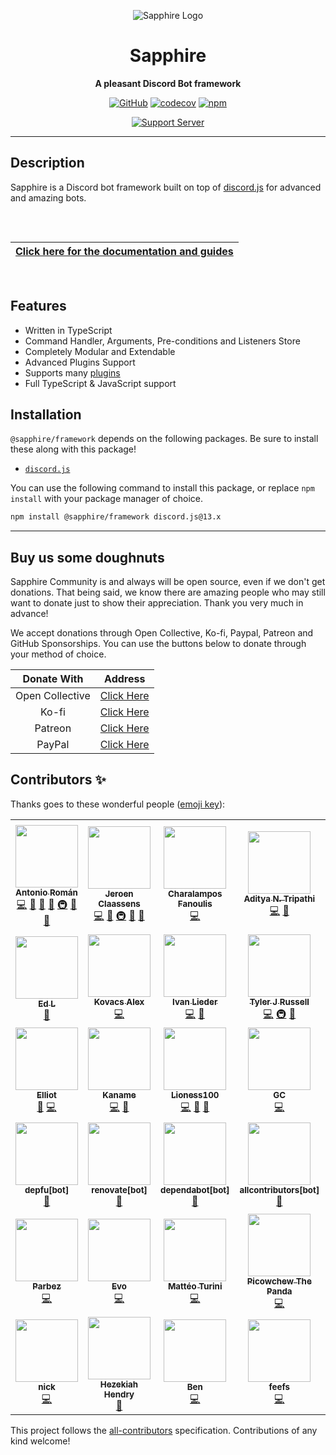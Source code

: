 <div align="center">

![Sapphire Logo](https://cdn.skyra.pw/gh-assets/sapphire-banner.png)

# Sapphire

**A pleasant Discord Bot framework**

[![GitHub](https://img.shields.io/github/license/sapphiredev/framework)](https://github.com/sapphiredev/framework/blob/main/LICENSE.md)
[![codecov](https://codecov.io/gh/sapphiredev/framework/branch/main/graph/badge.svg?token=AHPITY8WY9)](https://codecov.io/gh/sapphiredev/framework)
[![npm](https://img.shields.io/npm/v/@sapphire/framework?color=crimson&logo=npm&style=flat-square)](https://www.npmjs.com/package/@sapphire/framework)

[![Support Server](https://discord.com/api/guilds/737141877803057244/embed.png?style=banner2)](https://sapphirejs.dev/discord)

</div>

---

## Description

Sapphire is a Discord bot framework built on top of [discord.js] for advanced and amazing bots.

<div align="center" style="padding-top: 2rem; padding-bottom: 1rem">

| [**Click here for the documentation and guides**](https://www.sapphirejs.dev/) |
| ------------------------------------------------------------------------------ |

</div>

## Features

-   Written in TypeScript
-   Command Handler, Arguments, Pre-conditions and Listeners Store
-   Completely Modular and Extendable
-   Advanced Plugins Support
-   Supports many [plugins](https://github.com/sapphiredev/plugins)
-   Full TypeScript & JavaScript support

## Installation

`@sapphire/framework` depends on the following packages. Be sure to install these along with this package!

-   [`discord.js`](https://www.npmjs.com/package/discord.js)

You can use the following command to install this package, or replace `npm install` with your package manager of choice.

```sh
npm install @sapphire/framework discord.js@13.x
```

---

## Buy us some doughnuts

Sapphire Community is and always will be open source, even if we don't get donations. That being said, we know there are amazing people who may still want to donate just to show their appreciation. Thank you very much in advance!

We accept donations through Open Collective, Ko-fi, Paypal, Patreon and GitHub Sponsorships. You can use the buttons below to donate through your method of choice.

|   Donate With   |                       Address                       |
| :-------------: | :-------------------------------------------------: |
| Open Collective | [Click Here](https://sapphirejs.dev/opencollective) |
|      Ko-fi      |      [Click Here](https://sapphirejs.dev/kofi)      |
|     Patreon     |    [Click Here](https://sapphirejs.dev/patreon)     |
|     PayPal      |     [Click Here](https://sapphirejs.dev/paypal)     |

## Contributors ✨

Thanks goes to these wonderful people ([emoji key](https://allcontributors.org/docs/en/emoji-key)):

<!-- ALL-CONTRIBUTORS-LIST:START - Do not remove or modify this section -->
<!-- prettier-ignore-start -->
<!-- markdownlint-disable -->
<table>
  <tr>
    <td align="center"><a href="https://github.com/kyranet"><img src="https://avatars0.githubusercontent.com/u/24852502?v=4?s=100" width="100px;" alt=""/><br /><sub><b>Antonio Román</b></sub></a><br /><a href="https://github.com/sapphiredev/framework/commits?author=kyranet" title="Code">💻</a> <a href="https://github.com/sapphiredev/framework/commits?author=kyranet" title="Documentation">📖</a> <a href="#design-kyranet" title="Design">🎨</a> <a href="#ideas-kyranet" title="Ideas, Planning, & Feedback">🤔</a> <a href="#infra-kyranet" title="Infrastructure (Hosting, Build-Tools, etc)">🚇</a> <a href="#projectManagement-kyranet" title="Project Management">📆</a> <a href="#plugin-kyranet" title="Plugin/utility libraries">🔌</a></td>
    <td align="center"><a href="https://favware.tech/"><img src="https://avatars3.githubusercontent.com/u/4019718?v=4?s=100" width="100px;" alt=""/><br /><sub><b>Jeroen Claassens</b></sub></a><br /><a href="https://github.com/sapphiredev/framework/commits?author=favna" title="Code">💻</a> <a href="https://github.com/sapphiredev/framework/commits?author=favna" title="Documentation">📖</a> <a href="#infra-favna" title="Infrastructure (Hosting, Build-Tools, etc)">🚇</a> <a href="#projectManagement-favna" title="Project Management">📆</a> <a href="#plugin-favna" title="Plugin/utility libraries">🔌</a></td>
    <td align="center"><a href="https://github.com/cfanoulis"><img src="https://avatars3.githubusercontent.com/u/38255093?v=4?s=100" width="100px;" alt=""/><br /><sub><b>Charalampos Fanoulis</b></sub></a><br /><a href="https://github.com/sapphiredev/framework/commits?author=cfanoulis" title="Code">💻</a></td>
    <td align="center"><a href="https://github.com/AdityaTD"><img src="https://avatars0.githubusercontent.com/u/9266227?v=4?s=100" width="100px;" alt=""/><br /><sub><b>Aditya N. Tripathi</b></sub></a><br /><a href="https://github.com/sapphiredev/framework/commits?author=AdityaTD" title="Code">💻</a> <a href="https://github.com/sapphiredev/framework/commits?author=AdityaTD" title="Documentation">📖</a></td>
    <td align="center"><a href="http://leonard.sh"><img src="https://avatars1.githubusercontent.com/u/35312043?v=4?s=100" width="100px;" alt=""/><br /><sub><b>Narcis B.</b></sub></a><br /><a href="https://github.com/sapphiredev/framework/commits?author=leonardssh" title="Documentation">📖</a> <a href="https://github.com/sapphiredev/framework/commits?author=leonardssh" title="Code">💻</a></td>
    <td align="center"><a href="https://Quantumlyy.com/"><img src="https://avatars1.githubusercontent.com/u/7919610?v=4?s=100" width="100px;" alt=""/><br /><sub><b>Nejc Drobnič</b></sub></a><br /><a href="https://github.com/sapphiredev/framework/commits?author=Quantumlyy" title="Code">💻</a> <a href="#plugin-Quantumlyy" title="Plugin/utility libraries">🔌</a></td>
    <td align="center"><a href="https://github.com/Phamzito"><img src="https://avatars2.githubusercontent.com/u/31642521?v=4?s=100" width="100px;" alt=""/><br /><sub><b>David Gustavo Herrera De La Cruz</b></sub></a><br /><a href="https://github.com/sapphiredev/framework/commits?author=Phamzito" title="Code">💻</a></td>
  </tr>
  <tr>
    <td align="center"><a href="https://github.com/Rexogamer"><img src="https://avatars0.githubusercontent.com/u/42586271?v=4?s=100" width="100px;" alt=""/><br /><sub><b>Ed L</b></sub></a><br /><a href="https://github.com/sapphiredev/framework/commits?author=Rexogamer" title="Documentation">📖</a></td>
    <td align="center"><a href="https://atm.moe/"><img src="https://avatars3.githubusercontent.com/u/31011461?v=4?s=100" width="100px;" alt=""/><br /><sub><b>Kovacs Alex</b></sub></a><br /><a href="https://github.com/sapphiredev/framework/commits?author=alexthemaster" title="Code">💻</a></td>
    <td align="center"><a href="https://github.com/Alcremie"><img src="https://avatars0.githubusercontent.com/u/54785334?v=4?s=100" width="100px;" alt=""/><br /><sub><b>Ivan Lieder</b></sub></a><br /><a href="https://github.com/sapphiredev/framework/commits?author=Alcremie" title="Code">💻</a> <a href="https://github.com/sapphiredev/framework/pulls?q=is%3Apr+reviewed-by%3AAlcremie" title="Reviewed Pull Requests">👀</a></td>
    <td align="center"><a href="https://github.com/Nytelife26"><img src="https://avatars1.githubusercontent.com/u/22531310?v=4?s=100" width="100px;" alt=""/><br /><sub><b>Tyler J Russell</b></sub></a><br /><a href="https://github.com/sapphiredev/framework/commits?author=Nytelife26" title="Code">💻</a> <a href="#infra-Nytelife26" title="Infrastructure (Hosting, Build-Tools, etc)">🚇</a> <a href="#plugin-Nytelife26" title="Plugin/utility libraries">🔌</a></td>
    <td align="center"><a href="https://github.com/Stitch07"><img src="https://avatars0.githubusercontent.com/u/29275227?v=4?s=100" width="100px;" alt=""/><br /><sub><b>Stitch07</b></sub></a><br /><a href="https://github.com/sapphiredev/framework/commits?author=Stitch07" title="Code">💻</a></td>
    <td align="center"><a href="https://lavya.tech/"><img src="https://avatars.githubusercontent.com/u/65386243?v=4?s=100" width="100px;" alt=""/><br /><sub><b>lavgup</b></sub></a><br /><a href="https://github.com/sapphiredev/framework/commits?author=lavgup" title="Documentation">📖</a></td>
    <td align="center"><a href="https://github.com/vladfrangu"><img src="https://avatars.githubusercontent.com/u/17960496?v=4?s=100" width="100px;" alt=""/><br /><sub><b>Vlad Frangu</b></sub></a><br /><a href="https://github.com/sapphiredev/framework/commits?author=vladfrangu" title="Code">💻</a> <a href="#infra-vladfrangu" title="Infrastructure (Hosting, Build-Tools, etc)">🚇</a> <a href="https://github.com/sapphiredev/framework/pulls?q=is%3Apr+reviewed-by%3Avladfrangu" title="Reviewed Pull Requests">👀</a></td>
  </tr>
  <tr>
    <td align="center"><a href="https://github.com/noftaly"><img src="https://avatars.githubusercontent.com/u/34779161?v=4?s=100" width="100px;" alt=""/><br /><sub><b>Elliot</b></sub></a><br /><a href="https://github.com/sapphiredev/framework/commits?author=noftaly" title="Documentation">📖</a> <a href="https://github.com/sapphiredev/framework/commits?author=noftaly" title="Code">💻</a></td>
    <td align="center"><a href="https://kaname.netlify.app"><img src="https://avatars.githubusercontent.com/u/56084970?v=4?s=100" width="100px;" alt=""/><br /><sub><b>Kaname</b></sub></a><br /><a href="https://github.com/sapphiredev/framework/commits?author=kaname-png" title="Code">💻</a> <a href="https://github.com/sapphiredev/framework/issues?q=author%3Akaname-png" title="Bug reports">🐛</a></td>
    <td align="center"><a href="https://github.com/Lioness100"><img src="https://avatars.githubusercontent.com/u/65814829?v=4?s=100" width="100px;" alt=""/><br /><sub><b>Lioness100</b></sub></a><br /><a href="https://github.com/sapphiredev/framework/commits?author=Lioness100" title="Code">💻</a> <a href="https://github.com/sapphiredev/framework/commits?author=Lioness100" title="Documentation">📖</a> <a href="https://github.com/sapphiredev/framework/issues?q=author%3ALioness100" title="Bug reports">🐛</a></td>
    <td align="center"><a href="https://github.com/gc"><img src="https://avatars.githubusercontent.com/u/30398469?v=4?s=100" width="100px;" alt=""/><br /><sub><b>GC</b></sub></a><br /><a href="https://github.com/sapphiredev/framework/commits?author=gc" title="Code">💻</a></td>
    <td align="center"><a href="https://minecolonies.com/"><img src="https://avatars.githubusercontent.com/u/19329455?v=4?s=100" width="100px;" alt=""/><br /><sub><b>Mark Fisher</b></sub></a><br /><a href="https://github.com/sapphiredev/framework/commits?author=PoroUsedSnax" title="Code">💻</a></td>
    <td align="center"><a href="https://github.com/bitomic"><img src="https://avatars.githubusercontent.com/u/35199700?v=4?s=100" width="100px;" alt=""/><br /><sub><b>bitomic</b></sub></a><br /><a href="https://github.com/sapphiredev/framework/commits?author=bitomic" title="Code">💻</a></td>
    <td align="center"><a href="https://c43721.github.io/"><img src="https://avatars.githubusercontent.com/u/55610086?v=4?s=100" width="100px;" alt=""/><br /><sub><b>c43721</b></sub></a><br /><a href="https://github.com/sapphiredev/framework/commits?author=c43721" title="Code">💻</a></td>
  </tr>
  <tr>
    <td align="center"><a href="https://github.com/apps/depfu"><img src="https://avatars.githubusercontent.com/in/715?v=4?s=100" width="100px;" alt=""/><br /><sub><b>depfu[bot]</b></sub></a><br /><a href="#maintenance-depfu[bot]" title="Maintenance">🚧</a></td>
    <td align="center"><a href="https://github.com/apps/renovate"><img src="https://avatars.githubusercontent.com/in/2740?v=4?s=100" width="100px;" alt=""/><br /><sub><b>renovate[bot]</b></sub></a><br /><a href="#maintenance-renovate[bot]" title="Maintenance">🚧</a></td>
    <td align="center"><a href="https://github.com/apps/dependabot"><img src="https://avatars.githubusercontent.com/in/29110?v=4?s=100" width="100px;" alt=""/><br /><sub><b>dependabot[bot]</b></sub></a><br /><a href="#maintenance-dependabot[bot]" title="Maintenance">🚧</a></td>
    <td align="center"><a href="https://github.com/apps/allcontributors"><img src="https://avatars.githubusercontent.com/in/23186?v=4?s=100" width="100px;" alt=""/><br /><sub><b>allcontributors[bot]</b></sub></a><br /><a href="https://github.com/sapphiredev/framework/commits?author=allcontributors[bot]" title="Documentation">📖</a></td>
    <td align="center"><a href="https://megatank58.me/"><img src="https://avatars.githubusercontent.com/u/51410502?v=4?s=100" width="100px;" alt=""/><br /><sub><b>megatank58</b></sub></a><br /><a href="https://github.com/sapphiredev/framework/commits?author=megatank58" title="Code">💻</a></td>
    <td align="center"><a href="https://github.com/feralheart"><img src="https://avatars.githubusercontent.com/u/3487559?v=4?s=100" width="100px;" alt=""/><br /><sub><b>Feralheart</b></sub></a><br /><a href="https://github.com/sapphiredev/framework/commits?author=feralheart" title="Code">💻</a></td>
    <td align="center"><a href="https://github.com/r-priyam"><img src="https://avatars.githubusercontent.com/u/50884372?v=4?s=100" width="100px;" alt=""/><br /><sub><b>Priyam</b></sub></a><br /><a href="https://github.com/sapphiredev/framework/commits?author=r-priyam" title="Code">💻</a></td>
  </tr>
  <tr>
    <td align="center"><a href="https://github.com/imranbarbhuiya"><img src="https://avatars.githubusercontent.com/u/74945038?v=4?s=100" width="100px;" alt=""/><br /><sub><b>Parbez</b></sub></a><br /><a href="https://github.com/sapphiredev/framework/commits?author=imranbarbhuiya" title="Code">💻</a></td>
    <td align="center"><a href="https://github.com/EvolutionX-10"><img src="https://avatars.githubusercontent.com/u/85353424?v=4?s=100" width="100px;" alt=""/><br /><sub><b>Evo</b></sub></a><br /><a href="https://github.com/sapphiredev/framework/commits?author=EvolutionX-10" title="Code">💻</a></td>
    <td align="center"><a href="https://github.com/matteoturini"><img src="https://avatars.githubusercontent.com/u/69425093?v=4?s=100" width="100px;" alt=""/><br /><sub><b>Mattéo Turini</b></sub></a><br /><a href="https://github.com/sapphiredev/framework/commits?author=matteoturini" title="Code">💻</a></td>
    <td align="center"><a href="https://github.com/Picowchew"><img src="https://avatars.githubusercontent.com/u/58180935?v=4?s=100" width="100px;" alt=""/><br /><sub><b>Picowchew The Panda</b></sub></a><br /><a href="https://github.com/sapphiredev/framework/commits?author=Picowchew" title="Code">💻</a></td>
    <td align="center"><a href="https://github.com/samfundev"><img src="https://avatars.githubusercontent.com/u/6759716?v=4?s=100" width="100px;" alt=""/><br /><sub><b>Sam</b></sub></a><br /><a href="https://github.com/sapphiredev/framework/commits?author=samfundev" title="Code">💻</a></td>
    <td align="center"><a href="https://github.com/UndiedGamer"><img src="https://avatars.githubusercontent.com/u/84702365?v=4?s=100" width="100px;" alt=""/><br /><sub><b>UndiedGamer</b></sub></a><br /><a href="https://github.com/sapphiredev/framework/commits?author=UndiedGamer" title="Code">💻</a></td>
    <td align="center"><a href="https://github.com/botatooo"><img src="https://avatars.githubusercontent.com/u/63275405?v=4?s=100" width="100px;" alt=""/><br /><sub><b>botato</b></sub></a><br /><a href="https://github.com/sapphiredev/framework/commits?author=botatooo" title="Code">💻</a></td>
  </tr>
  <tr>
    <td align="center"><a href="https://github.com/nicklvh"><img src="https://avatars.githubusercontent.com/u/62725534?v=4?s=100" width="100px;" alt=""/><br /><sub><b>nick</b></sub></a><br /><a href="https://github.com/sapphiredev/framework/commits?author=nicklvh" title="Code">💻</a></td>
    <td align="center"><a href="https://shadownova.dev/"><img src="https://avatars.githubusercontent.com/u/46537907?v=4?s=100" width="100px;" alt=""/><br /><sub><b>Hezekiah Hendry</b></sub></a><br /><a href="#tool-RealShadowNova" title="Tools">🔧</a></td>
    <td align="center"><a href="https://github.com/BenSegal855"><img src="https://avatars.githubusercontent.com/u/34194692?v=4?s=100" width="100px;" alt=""/><br /><sub><b>Ben</b></sub></a><br /><a href="https://github.com/sapphiredev/framework/commits?author=BenSegal855" title="Code">💻</a></td>
    <td align="center"><a href="https://github.com/feefs"><img src="https://avatars.githubusercontent.com/u/25848712?v=4?s=100" width="100px;" alt=""/><br /><sub><b>feefs</b></sub></a><br /><a href="https://github.com/sapphiredev/framework/commits?author=feefs" title="Code">💻</a></td>
    <td align="center"><a href="https://github.com/itsUrcute"><img src="https://avatars.githubusercontent.com/u/75350256?v=4?s=100" width="100px;" alt=""/><br /><sub><b>Urcute</b></sub></a><br /><a href="https://github.com/sapphiredev/framework/commits?author=itsUrcute" title="Documentation">📖</a></td>
    <td align="center"><a href="https://github.com/JcbSm"><img src="https://avatars.githubusercontent.com/u/49797894?v=4?s=100" width="100px;" alt=""/><br /><sub><b>Jacob</b></sub></a><br /><a href="https://github.com/sapphiredev/framework/commits?author=JcbSm" title="Code">💻</a></td>
  </tr>
</table>

<!-- markdownlint-restore -->
<!-- prettier-ignore-end -->

<!-- ALL-CONTRIBUTORS-LIST:END -->

This project follows the [all-contributors](https://github.com/all-contributors/all-contributors) specification. Contributions of any kind welcome!

[discord.js]: https://github.com/discordjs/discord.js
